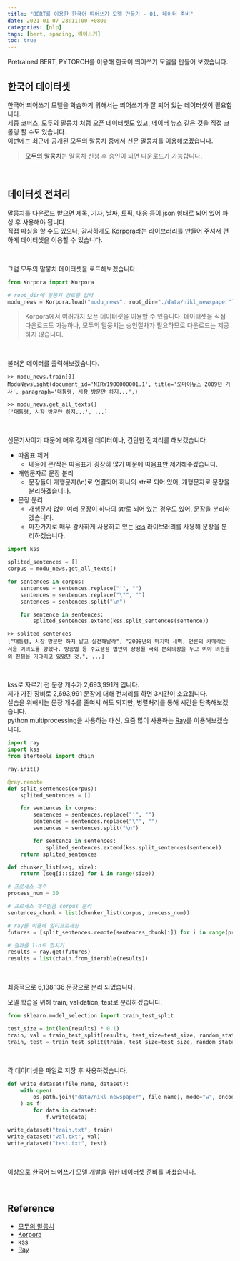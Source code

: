```yaml
---
title: "BERT를 이용한 한국어 띄어쓰기 모델 만들기 - 01. 데이터 준비"
date: 2021-01-07 23:11:00 +0800
categories: [nlp]
tags: [bert, spacing, 띄어쓰기]
toc: true
---
```


Pretrained BERT, PYTORCH를 이용해 한국어 띄어쓰기 모델을 만들어 보겠습니다.

## 한국어 데이터셋
한국어 띄어쓰기 모델을 학습하기 위해서는 띄어쓰기가 잘 되어 있는 데이터셋이 필요합니다.  
세종 코퍼스, 모두의 말뭉치 처럼 오픈 데이터셋도 있고, 네이버 뉴스 같은 것을 직접 크롤링 할 수도 있습니다.  
이번에는 최근에 공개된 모두의 말뭉치 중에서 신문 말뭉치를 이용해보겠습니다.

> <a href="https://corpus.korean.go.kr" target="_blank">모두의 말뭉치</a>는 말뭉치 신청 후 승인이 되면 다운로드가 가능합니다.  


<br/>

## 데이터셋 전처리
말뭉치를 다운로드 받으면 제목, 기자, 날짜, 토픽, 내용 등이 json 형태로 되어 있어 파싱 후 사용해야 됩니다.  
직접 파싱을 할 수도 있으나, 감사하게도 <a href="https://github.com/ko-nlp/Korpora" target="_blank">Korpora</a>라는 라이브러리를 만들어 주셔서 편하게 데이터셋을 이용할 수 있습니다.

&nbsp;

그럼 모두의 말뭉치 데이터셋을 로드해보겠습니다.
```python
from Korpora import Korpora

# root_dir에 말뭉치 경로를 입력
modu_news = Korpora.load("modu_news", root_dir="./data/nikl_newspaper")
```
>Korpora에서 여러가지 오픈 데이터셋을 이용할 수 있습니다. 데이터셋을 직접 다운로드도 가능하나, 모두의 말뭉치는 승인절차가 필요하므로 다운로드는 제공하지 않습니다.

&nbsp;

불러온 데이터를 출력해보겠습니다.
```shell
>> modu_news.train[0]
ModuNewsLight(document_id='NIRW1900000001.1', title='오마이뉴스 2009년 기사', paragraph='대통령, 시장 방문만 하지...',)

>> modu_news.get_all_texts()
['대통령, 시장 방문만 하지...', ...]
```

&nbsp;

신문기사이기 때문에 매우 정제된 데이터이나, 간단한 전처리를 해보겠습니다.

* 따옴표 제거
    * 내용에 큰/작은 따옴표가 굉장히 많기 때문에 따옴표만 제거해주겠습니다.
* 개행문자로 문장 분리
    * 문장들이 개행문자(\n)로 연결되어 하나의 str로 되어 있어, 개행문자로 문장을 분리하겠습니다.
* 문장 분리
    * 개행문자 없이 여러 문장이 하나의 str로 되어 있는 경우도 있어, 문장을 분리하겠습니다.
    * 마찬가지로 매우 감사하게 사용하고 있는 <a href="https://github.com/hyunwoongko/kss" target="_blank">kss</a> 라이브러리를 사용해 문장을 분리하겠습니다.
    
```python
import kss

splited_sentences = []
corpus = modu_news.get_all_texts()

for sentences in corpus:
    sentences = sentences.replace("'", "")
    sentences = sentences.replace("\"", "")
    sentences = sentences.split("\n")

    for sentence in sentences:
        splited_sentences.extend(kss.split_sentences(sentence))
```

```shell
>> splited_sentences
["대통령, 시장 방문만 하지 말고 실천해달라", "2008년의 마지막 새벽, 언론의 카메라는 서울 여의도를 향했다. 방송법 등 주요쟁점 법안이 상정될 국회 본회의장을 두고 여야 의원들의 전쟁을 기다리고 있었던 것.", ...]
```

&nbsp;

kss로 자르기 전 문장 개수가 2,693,991개 입니다.  
제가 가진 장비로 2,693,991 문장에 대해 전처리를 하면 3시간이 소요됩니다.  
실습을 위해서는 문장 개수를 줄여서 해도 되지만, 병렬처리를 통해 시간을 단축해보겠습니다.  
python multiprocessing을 사용하는 대신, 요즘 많이 사용하는 <a href="https://docs.ray.io/en/master/index.html" target="_blank">Ray</a>를 이용해보겠습니다.  


```python
import ray
import kss
from itertools import chain

ray.init()

@ray.remote
def split_sentences(corpus):
    splited_sentences = []

    for sentences in corpus:
        sentences = sentences.replace("'", "")
        sentences = sentences.replace("\"", "")
        sentences = sentences.split("\n")

        for sentence in sentences:
            splited_sentences.extend(kss.split_sentences(sentence))
    return splited_sentences

def chunker_list(seq, size):
    return (seq[i::size] for i in range(size))

# 프로세스 개수
process_num = 30

# 프로세스 개수만큼 corpus 분리
sentences_chunk = list(chunker_list(corpus, process_num))

# ray를 이용해 멀티프로세싱
futures = [split_sentences.remote(sentences_chunk[i]) for i in range(process_num)]

# 결과를 1-d로 합치기
results = ray.get(futures)
results = list(chain.from_iterable(results))
```

&nbsp;

최종적으로 6,138,136 문장으로 분리 되었습니다.  

모델 학습을 위해 train, validation, test로 분리하겠습니다.

```python
from sklearn.model_selection import train_test_split

test_size = int(len(results) * 0.1)
train, val = train_test_split(results, test_size=test_size, random_state=111)
train, test = train_test_split(train, test_size=test_size, random_state=111)
```

&nbsp;

각 데이터셋을 파일로 저장 후 사용하겠습니다.

```python
def write_dataset(file_name, dataset):
    with open(
        os.path.join("data/nikl_newspaper", file_name), mode="w", encoding="utf-8"
    ) as f:
        for data in dataset:
            f.write(data)

write_dataset("train.txt", train)
write_dataset("val.txt", val)
write_dataset("test.txt", test)
```
&nbsp;

이상으로 한국어 띄어쓰기 모델 개발을 위한 데이터셋 준비를 마쳤습니다.

&nbsp;

## Reference
* <a href="https://corpus.korean.go.kr" target="_blank">모두의 말뭉치</a>
* <a href="https://github.com/ko-nlp/Korpora" target="_blank">Korpora</a>
* <a href="https://github.com/hyunwoongko/kss" target="_blank">kss</a>
* <a href="https://docs.ray.io/en/master/index.html" target="_blank">Ray</a>
